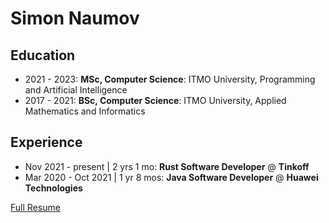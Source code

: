 # Simon Naumov

## Education

- 2021 - 2023: **MSc, Computer Science**: ITMO University, Programming and Artificial Intelligence
- 2017 - 2021: **BSc, Computer Science**: ITMO University, Applied Mathematics and Informatics

## Experience

- Nov 2021 - present | 2 yrs 1 mo: **Rust Software Developer** @ **Tinkoff**
- Mar 2020 - Oct 2021 | 1 yr 8 mos: **Java Software Developer** @ **Huawei Technologies**

[Full Resume](https://github.com/nothingelsematters/nothingelsematters/blob/master/cv.pdf)
